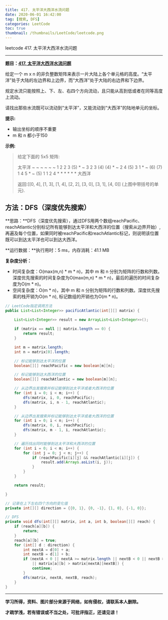 ```yaml
---
title: 417. 太平洋大西洋水流问题
date: 2020-06-01 16:42:00
tag: [搜索, DFS]
categories: LeetCode
toc: true
thumbnail: /thumbnails/LeetCode/leetcode.png
---
```


leetcode 417. 太平洋大西洋水流问题

<!--more-->

---

**题目：[417. 太平洋大西洋水流问题](https://leetcode-cn.com/problems/pacific-atlantic-water-flow/)**

给定一个 m x n 的非负整数矩阵来表示一片大陆上各个单元格的高度。“太平洋”处于大陆的左边界和上边界，而“大西洋”处于大陆的右边界和下边界。

规定水流只能按照上、下、左、右四个方向流动，且只能从高到低或者在同等高度上流动。

请找出那些水流既可以流动到“太平洋”，又能流动到“大西洋”的陆地单元的坐标。

**提示:**

* 输出坐标的顺序不重要
* m 和 n 都小于150

**示例:**

> 给定下面的 5x5 矩阵:
> 
> 太平洋 ~   ~   ~   ~   ~ 
>    ~  1   2   2   3  (5) *
>    ~  3   2   3  (4) (4) *
>    ~  2   4  (5)  3   1  *
>    ~ (6) (7)  1   4   5  *
>    ~ (5)  1   1   2   4  *
>      *   *   *   *   * 大西洋
> 
> 返回:[[0, 4], [1, 3], [1, 4], [2, 2], [3, 0], [3, 1], [4, 0]] (上图中带括号的单元).

## 方法：DFS（深度优先搜索）

**思路：**DFS（深度优先搜索），通过DFS用两个数组reachPacific、reachAtlantic分别标记所有能够到达太平洋和大西洋的位置（搜索从边界开始）,再遍及每个位置，如果同时被reachPacific和reachAtlantic标记，则说明该位置既可以到达太平洋也可以到达大西洋。

**运行数据：**执行用时：5 ms，内存消耗：41.1 MB

**复杂度分析：**

* 时间复杂度：O(max(m,n) * m * n)，其中 m 和 n 分别为矩阵的行数和列数。深度优先搜索的时间复杂度为O(max(m,n) * m * n)，最后的遍历的时间复杂度为O(m * n)。
* 空间复杂度：O(m * n)，其中 m 和 n 分别为矩阵的行数和列数。深度优先搜索的栈开销为O(m * n), 标记数组的开销也为O(m * n)。

```java
// LeetCode指定调用方法 
public List<List<Integer>> pacificAtlantic(int[][] matrix) {
		
    List<List<Integer>> result = new ArrayList<List<Integer>>();

    if (matrix == null || matrix.length == 0) {
        return result;
    }

    int m = matrix.length;
    int n = matrix[0].length;

    // 标记能够到达太平洋的位置
    boolean[][] reachPacific = new boolean[m][n];

    // 标记能够到达大西洋的位置
    boolean[][] reachAtlantic = new boolean[m][n];

    // 从边界出发搜索并标记能够到达太平洋或者大西洋的位置
    for (int i = 0; i < m; i++) {
        dfs(matrix, i, 0, reachPacific);
        dfs(matrix, i, n - 1, reachAtlantic);
    }

    // 从边界出发搜索并标记能够到达太平洋或者大西洋的位置
    for (int i = 0; i < n; i++) {
        dfs(matrix, 0, i, reachPacific);
        dfs(matrix, m - 1, i, reachAtlantic);
    }

    // 遍历找出同时能够到达太平洋和大西洋的位置
    for (int i = 0; i < m; i++) {
        for (int j = 0; j < n; j++) {
            if (reachPacific[i][j] && reachAtlantic[i][j]) {
                result.add(Arrays.asList(i, j));
            }
        }
    }

    return result;

}

// 记录在上下左右四个方向的变化值
private int[][] direction = {{0, 1}, {0, -1}, {1, 0}, {-1, 0}};

// DFS
private void dfs(int[][] matrix, int a, int b, boolean[][] reach) {
    if (reach[a][b]) {
        return;
    }
    reach[a][b] = true;
    for (int[] d : direction) {
        int nextA = d[0] + a;
        int nextB = d[1] + b;
        if (nextA < 0 || nextA >= matrix.length || nextB < 0 || nextB >= matrix[0].length
            || matrix[a][b] > matrix[nextA][nextB]) {
            continue;
        }
        dfs(matrix, nextA, nextB, reach);
    }
}
```

---

**学习所得，资料、图片部分来源于网络，如有侵权，请联系本人删除。**

**才疏学浅，若有错误或不当之处，可批评指正，还请见谅！**